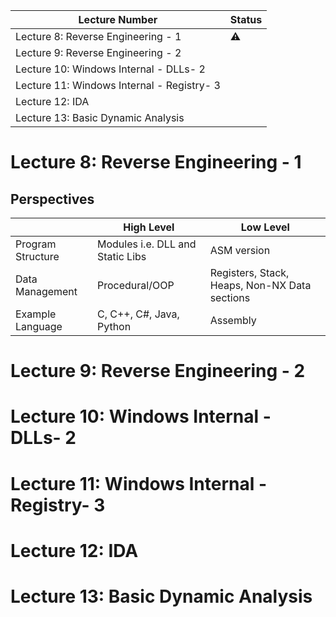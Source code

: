 | Lecture Number                             | Status    |
| ------------------------------------------ | --------- |
| Lecture 8: Reverse Engineering - 1         | :warning: |
| Lecture 9: Reverse Engineering - 2         |           |
| Lecture 10: Windows Internal - DLLs- 2     |           |
| Lecture 11: Windows Internal - Registry- 3 |           |
| Lecture 12: IDA                            |           |
| Lecture 13: Basic Dynamic Analysis         |           |

<!--
:x:
:warning:
:white_check_mark:
-->


# Lecture 8: Reverse Engineering - 1

## Perspectives

|                   | High Level                       | Low Level                                     |
| ----------------- | -------------------------------- | --------------------------------------------- |
| Program Structure | Modules i.e. DLL and Static Libs | ASM version                                   |
| Data Management   | Procedural/OOP                   | Registers, Stack, Heaps, Non-NX Data sections |
| Example Language  | C, C++, C#, Java, Python         | Assembly                                      |



# Lecture 9: Reverse Engineering - 2
# Lecture 10: Windows Internal - DLLs- 2
# Lecture 11: Windows Internal - Registry- 3
# Lecture 12: IDA
# Lecture 13: Basic Dynamic Analysis